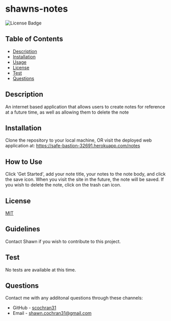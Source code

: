 
  # shawns-notes
  ![License Badge](https://img.shields.io/badge/License-MIT-blueviolet.svg)

  ## Table of Contents
  * [Description](#description)
  * [Installation](#installation)
  * [Usage](#usage)
  * [License](#license)
  * [Test](#test)
  * [Questions](#questions)

  ## Description
  An internet based application that allows users to create notes for reference at a future time, as well as allowing them to delete the note

  ## Installation
  Clone the repository to your local machine, OR visit the deployed web application at: https://safe-bastion-32691.herokuapp.com/notes

  ## How to Use
  Click 'Get Started', add your note title, your notes to the note body, and click the save icon. When you visit the site in the future, the note will be saved. If you wish to delete the note, click on the trash can icon.

  ## License
  [MIT](https://choosealicense.com/licenses/mit/)

  ## Guidelines
  Contact Shawn if you wish to contribute to this project.

  ## Test
  No tests are available at this time.

  ## Questions
  Contact me with any additonal questions through these channels:
  * GitHub - [scochran31](https://github.com/scochran31)
  * Email - shawn.cochran31@gmail.com
